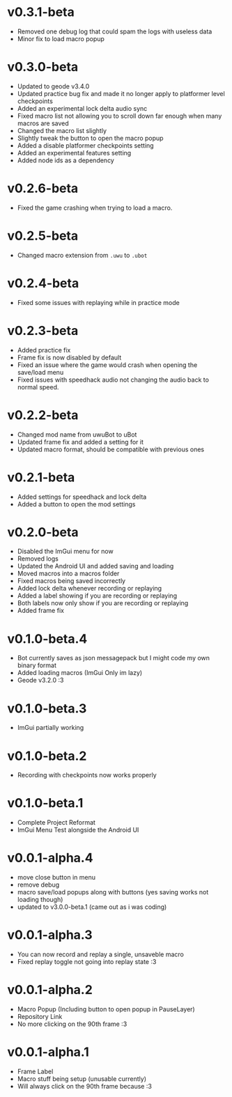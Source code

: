 # v0.3.1-beta

- Removed one debug log that could spam the logs with useless data
- Minor fix to load macro popup

# v0.3.0-beta

- Updated to geode v3.4.0
- Updated practice bug fix and made it no longer apply to platformer level checkpoints
- Added an experimental lock delta audio sync
- Fixed macro list not allowing you to scroll down far enough when many macros are saved
- Changed the macro list slightly
- Slightly tweak the button to open the macro popup
- Added a disable platformer checkpoints setting
- Added an experimental features setting
- Added node ids as a dependency

# v0.2.6-beta

- Fixed the game crashing when trying to load a macro.

# v0.2.5-beta

- Changed macro extension from `.uwu` to `.ubot`

# v0.2.4-beta

- Fixed some issues with replaying while in practice mode

# v0.2.3-beta

- Added practice fix
- Frame fix is now disabled by default
- Fixed an issue where the game would crash when opening the save/load menu
- Fixed issues with speedhack audio not changing the audio back to normal speed.

# v0.2.2-beta

- Changed mod name from uwuBot to uBot
- Updated frame fix and added a setting for it
- Updated macro format, should be compatible with previous ones

# v0.2.1-beta

- Added settings for speedhack and lock delta
- Added a button to open the mod settings

# v0.2.0-beta

- Disabled the ImGui menu for now
- Removed logs
- Updated the Android UI and added saving and loading
- Moved macros into a macros folder
- Fixed macros being saved incorrectly
- Added lock delta whenever recording or replaying
- Added a label showing if you are recording or replaying
- Both labels now only show if you are recording or replaying
- Added frame fix

# v0.1.0-beta.4

- Bot currently saves as json messagepack but I might code my own binary format
- Added loading macros (ImGui Only im lazy)
- Geode v3.2.0 :3

# v0.1.0-beta.3

- ImGui partially working

# v0.1.0-beta.2

- Recording with checkpoints now works properly

# v0.1.0-beta.1

- Complete Project Reformat
- ImGui Menu Test alongside the Android UI

# v0.0.1-alpha.4

- move close button in menu
- remove debug
- macro save/load popups along with buttons (yes saving works not loading though)
- updated to v3.0.0-beta.1 (came out as i was coding)

# v0.0.1-alpha.3

- You can now record and replay a single, unsaveble macro
- Fixed replay toggle not going into replay state :3

# v0.0.1-alpha.2

- Macro Popup (Including button to open popup in PauseLayer)
- Repository Link
- No more clicking on the 90th frame :3

# v0.0.1-alpha.1

- Frame Label
- Macro stuff being setup (unusable currently)
- Will always click on the 90th frame because :3